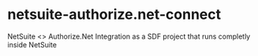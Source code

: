 # netsuite-authorize.net-connect
NetSuite &lt;> Authorize.Net Integration as a SDF project that runs completly inside NetSuite
